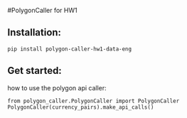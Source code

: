 #PolygonCaller for HW1

## Installation:
``pip install polygon-caller-hw1-data-eng``

## Get started:

how to use the polygon api caller:

```
from polygon_caller.PolygonCaller import PolygonCaller
PolygonCaller(currency_pairs).make_api_calls()
```

